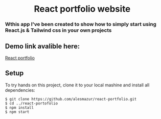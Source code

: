 <h1 align="center"  color="blue">React portfolio website</h1>
<h3>Wthis app  I've been created to show how to simply start using React.js & <span>Tailwind css </span>in your own projects</h3>

<h2>Demo link avalible here:</h2>
<p><a href="https://alesmazur.github.io/react-portfolio/" target="blank" >React portfolio</a></p>



## Setup
To try hands on this project, clone it to your local mashine  and install all dependencies:

```
$ git clone https://github.com/alesmazur/react-portfolio.git
$ cd ../react-portofolio
$ npm install
$ npm start
```
